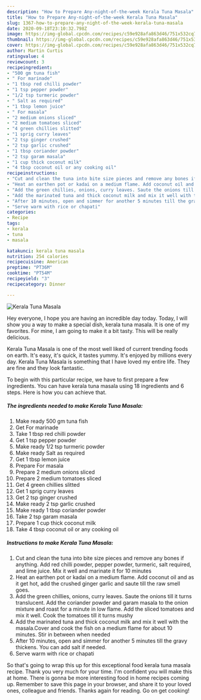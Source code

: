 ```yaml
---
description: "How to Prepare Any-night-of-the-week Kerala Tuna Masala"
title: "How to Prepare Any-night-of-the-week Kerala Tuna Masala"
slug: 1367-how-to-prepare-any-night-of-the-week-kerala-tuna-masala
date: 2020-09-18T23:10:32.798Z
image: https://img-global.cpcdn.com/recipes/c59e928afa863d46/751x532cq70/kerala-tuna-masala-recipe-main-photo.jpg
thumbnail: https://img-global.cpcdn.com/recipes/c59e928afa863d46/751x532cq70/kerala-tuna-masala-recipe-main-photo.jpg
cover: https://img-global.cpcdn.com/recipes/c59e928afa863d46/751x532cq70/kerala-tuna-masala-recipe-main-photo.jpg
author: Martin Curtis
ratingvalue: 4
reviewcount: 3
recipeingredient:
- "500 gm tuna fish"
- " For marinade"
- "1 tbsp red chilli powder"
- "1 tsp pepper powder"
- "1/2 tsp turmeric powder"
- " Salt as required"
- "1 tbsp lemon juice"
- " For masala"
- "2 medium onions sliced"
- "2 medium tomatoes sliced"
- "4 green chillies slitted"
- "1 sprig curry leaves"
- "2 tsp ginger crushed"
- "2 tsp garlic crushed"
- "1 tbsp coriander powder"
- "2 tsp garam masala"
- "1 cup thick coconut milk"
- "4 tbsp coconut oil or any cooking oil"
recipeinstructions:
- "Cut and clean the tuna into bite size pieces and remove any bones if anything. Add red chilli powder, pepper powder, turmeric, salt required, and lime juice. Mix it well and marinate it for 10 minutes"
- "Heat an earthen pot or kadai on a medium flame. Add coconut oil and as it get hot, add the crushed ginger garlic and saute till the raw smell goes."
- "Add the green chillies, onions, curry leaves. Saute the onions till it turns translucent. Add the coriander powder and garam masala to the onion mixture and roast for a minute in low flame. Add the sliced tomatoes and mix it well. Cook the tomatoes till it turns mushy"
- "Add the marinated tuna and thick coconut milk and mix it well with the masala.Cover and cook the fish on a medium flame for about 10 minutes. Stir in between when needed"
- "After 10 minutes, open and simmer for another 5 minutes till the gravy thickens. You can add salt if needed."
- "Serve warm with rice or chapati"
categories:
- Recipe
tags:
- kerala
- tuna
- masala

katakunci: kerala tuna masala 
nutrition: 254 calories
recipecuisine: American
preptime: "PT36M"
cooktime: "PT54M"
recipeyield: "3"
recipecategory: Dinner

---
```



![Kerala Tuna Masala](https://img-global.cpcdn.com/recipes/c59e928afa863d46/751x532cq70/kerala-tuna-masala-recipe-main-photo.jpg)

Hey everyone, I hope you are having an incredible day today. Today, I will show you a way to make a special dish, kerala tuna masala. It is one of my favorites. For mine, I am going to make it a bit tasty. This will be really delicious.

Kerala Tuna Masala is one of the most well liked of current trending foods on earth. It's easy, it's quick, it tastes yummy. It's enjoyed by millions every day. Kerala Tuna Masala is something that I have loved my entire life. They are fine and they look fantastic.




To begin with this particular recipe, we have to first prepare a few ingredients. You can have kerala tuna masala using 18 ingredients and 6 steps. Here is how you can achieve that.

<!--inarticleads1-->

##### The ingredients needed to make Kerala Tuna Masala:

1. Make ready 500 gm tuna fish
1. Get  For marinade
1. Take 1 tbsp red chilli powder
1. Get 1 tsp pepper powder
1. Make ready 1/2 tsp turmeric powder
1. Make ready  Salt as required
1. Get 1 tbsp lemon juice
1. Prepare  For masala
1. Prepare 2 medium onions sliced
1. Prepare 2 medium tomatoes sliced
1. Get 4 green chillies slitted
1. Get 1 sprig curry leaves
1. Get 2 tsp ginger crushed
1. Make ready 2 tsp garlic crushed
1. Make ready 1 tbsp coriander powder
1. Take 2 tsp garam masala
1. Prepare 1 cup thick coconut milk
1. Take 4 tbsp coconut oil or any cooking oil




<!--inarticleads2-->

##### Instructions to make Kerala Tuna Masala:

1. Cut and clean the tuna into bite size pieces and remove any bones if anything. Add red chilli powder, pepper powder, turmeric, salt required, and lime juice. Mix it well and marinate it for 10 minutes
1. Heat an earthen pot or kadai on a medium flame. Add coconut oil and as it get hot, add the crushed ginger garlic and saute till the raw smell goes.
1. Add the green chillies, onions, curry leaves. Saute the onions till it turns translucent. Add the coriander powder and garam masala to the onion mixture and roast for a minute in low flame. Add the sliced tomatoes and mix it well. Cook the tomatoes till it turns mushy
1. Add the marinated tuna and thick coconut milk and mix it well with the masala.Cover and cook the fish on a medium flame for about 10 minutes. Stir in between when needed
1. After 10 minutes, open and simmer for another 5 minutes till the gravy thickens. You can add salt if needed.
1. Serve warm with rice or chapati




So that's going to wrap this up for this exceptional food kerala tuna masala recipe. Thank you very much for your time. I'm confident you will make this at home. There is gonna be more interesting food in home recipes coming up. Remember to save this page in your browser, and share it to your loved ones, colleague and friends. Thanks again for reading. Go on get cooking!
